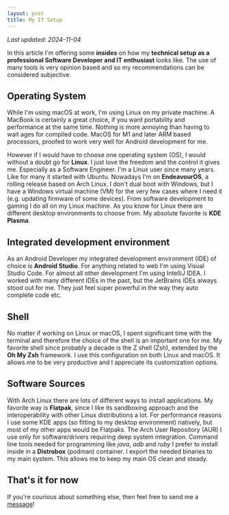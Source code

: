```yaml
---
layout: post
title: My IT Setup
---
```

*Last updated: 2024-11-04*

In this article I'm offering some **insides** on how my **technical setup as a professional Software Developer and IT enthusiast** looks like. 
The use of many tools is very opinion based and so my recommendations can be considered subjective.

## Operating System
While I'm using macOS at work, I'm using Linux on my private machine. 
A MacBook is certainly a great choice, if you want portability and performance at the same time. 
Nothing is more annoying than having to wait ages for compiled code. 
MacOS for M1 and later ARM based processors, proofed to work very well for Android development for me.


However if I would have to choose one operating system (OS), I would without a doubt go for **Linux**.
I just love the freedom and the control it gives me.
Especially as a Software Engineer.
I'm a Linux user since many years. Like for many it started with Ubuntu. Nowadays I'm on **EndeavourOS**, a rolling release based on Arch Linux.
I don't dual boot with Windows, but I have a Windows virtual machine (VM) for the very few cases where I need it (e.g. updating firmware of some devices).
From software development to gaming I do all on my Linux machine. As you know for Linux there are different desktop environments to choose from. 
My absolute favorite is **KDE Plasma**.

## Integrated development environment
As an Android Developer my integrated development environment (IDE) of choice is **Android Studio**. 
For anything related to web I'm using Visual Studio Code. For almost all other development I'm using IntelliJ IDEA. 
I worked with many different IDEs in the past, but the JetBrains IDEs always stood out for me. They just feel super powerful in the way they auto complete code etc.

## Shell
No matter if working on Linux or macOS, I spent significant time with the terminal and therefore the choice of the shell is an important one for me.
My favorite shell since probably a decade is the Z shell (Zsh), extended by the **Oh My Zsh** framework. I use this configuration on both Linux and macOS.
It allows me to be very productive and I appreciate its customization options.

## Software Sources
With Arch Linux there are lots of different ways to install applications. My favorite way is **Flatpak**, since I like its sandboxing approach and the interoperability with other Linux distributions a lot.
For performance reasons I use some KDE apps (so fitting to my desktop environment) natively, but most of my other apps would be Flatpaks. The Arch User Repository (AUR) I use only for software/drivers requiring deep system integration.
Command line tools needed for programming like *java*, *adb* and *ruby* I prefer to install inside in a **Distrobox** (podman) container. I export the needed binaries to my main system.
This allows me to keep my main OS clean and steady.

## That's it for now
If you're courious about something else, then feel free to send me a [message](/contact)!
